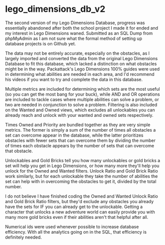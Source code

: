 # lego_dimensions_db_v2
The second version of my Lego Dimensions Database, progress was essentially abandoned after both the school project I made it for ended and my interest in Lego Dimensions waned. Submitted as an SQL Dump from phpMyAdmin as I am not sure what the formal method of setting up database projects is on Github yet. 

The data may not be entirely accurate, especially on the obstacles, as I largely imported and converted the data from the original Lego Dimensions Database to fit this database, which lacked a distinction on what obstacles might be in the way. Packattack's Lego Dimensions 100% guides were used in determining what abilities are needed in each area, and I'd recommend his videos if you want to try and complete the data in this database. 

Multiple metrics are included for determining which sets are the most useful (so you can get the most bang for your buck), while AND and OR operations are included to tackle cases where multiple abilities can solve a problem, or two are needed in conjunction to solve a problem. Filtering is also included on the Wanted and Owned views, which excludes all unlockables you can already reach and unlock with your wanted and owned sets respectively. 

Times Owned and Priority are bundled together as they are very simple metrics. The former is simply a sum of the number of times all obstacles a set can overcome appear in the database, while the latter prioritizes obstacles with fewer sets that can overcome them by dividing the number of times each obstacle appears by the number of sets that can overcome that obstacle. 

Unlockables and Gold Bricks tell you how many unlockables or gold bricks a set will help you get in Lego Dimensions, or how many more they'll help you unlock for the Owned and Wanted filters. Unlock Ratio and Gold Brick Ratio work similarly, but for each unlockable they take the number of abilities the set can help with in overcoming the obstacles to get it, divided by the total number. 

I do not believe I have finished coding the Owned and Wanted Unlock Ratio and Gold Brick Ratio filters, but they'd exclude any obstacles you already have the sets for IF you can already get to the unlockable. Getting a character that unlocks a new adventure world can easily provide you with many more gold bricks even if their abilities aren't that helpful after all. 

Numerical ids were used whenever possible to increase database efficiency. With all the analytics going on in the SQL, that efficiency is definitely needed. 
